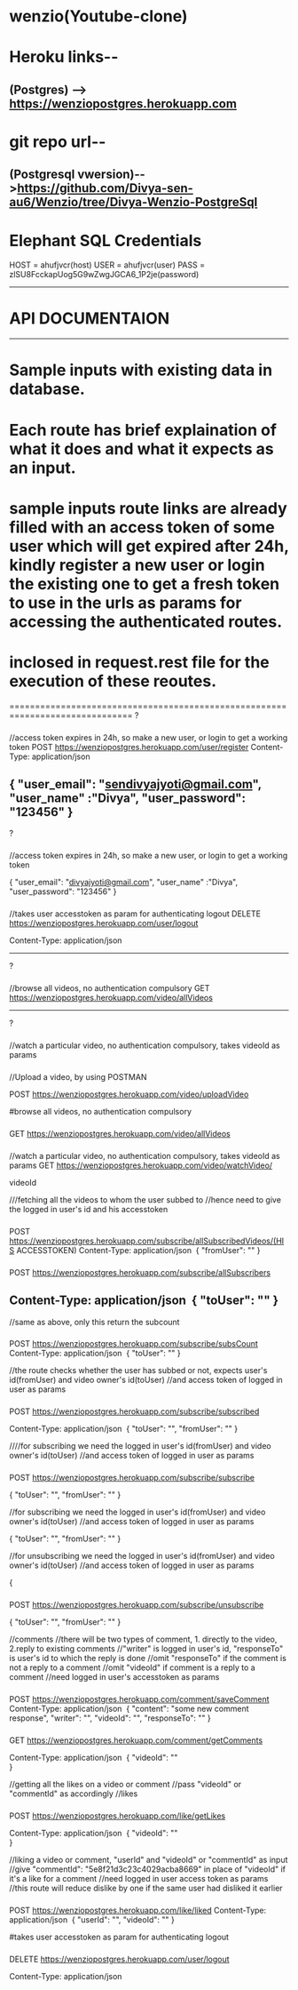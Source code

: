 # wenzio(Youtube-clone)

# Heroku links--
(Postgres) -->  https://wenziopostgres.herokuapp.com
-
# git repo url--

(Postgresql vwersion)-->https://github.com/Divya-sen-au6/Wenzio/tree/Divya-Wenzio-PostgreSql
------------------------------------------------------------------------------

# Elephant SQL Credentials
HOST = ahufjvcr(host)
USER = ahufjvcr(user)
PASS = zlSU8FcckapUog5G9wZwgJGCA6_1P2je(password)

------------------------------------------------------------------------------

# API DOCUMENTAION
___________________

# Sample inputs with existing data in database.
# Each route has brief explaination of what it does and what it expects as an input.
# sample inputs route links are already filled with an access token of some user which will get expired after 24h, kindly register a new user or login the existing one to get a fresh token to use in the urls as params for accessing the authenticated routes.
# inclosed in request.rest file for the execution of these reoutes.
==============================================================================
?
###
//access token expires in 24h, so make a new user, or login to get a working token
POST https://wenziopostgres.herokuapp.com/user/register
Content-Type: application/json

 {
     "user_email": "sendivyajyoti@gmail.com",
     "user_name" :"Divya",
     "user_password": "123456"
 }
------------------------------------------------------------------------------
?
###
//access token expires in 24h, so make a new user, or login to get a working token

{
     "user_email": "divyajyoti@gmail.com",
     "user_name" :"Divya",
     "user_password": "123456"
 }




###
//takes user accesstoken as param for authenticating logout
DELETE https://wenziopostgres.herokuapp.com/user/logout

 Content-Type: application/json

------------------------------------------------------------------------------
?
###
//browse all videos, no authentication compulsory
GET https://wenziopostgres.herokuapp.com/video/allVideos

------------------------------------------------------------------------------
?
###
//watch a particular video, no authentication compulsory, takes videoId as params
###
//Upload a  video, by using POSTMAN

POST https://wenziopostgres.herokuapp.com/video/uploadVideo

#browse all videos, no authentication compulsory
###
GET https://wenziopostgres.herokuapp.com/video/allVideos
###
//watch a particular video, no authentication compulsory, takes videoId as params
GET https://wenziopostgres.herokuapp.com/video/watchVideo/

videoId

///fetching all the videos to whom the user subbed to
//hence need to give the logged in user's id and his accesstoken
###
POST https://wenziopostgres.herokuapp.com/subscribe/allSubscribedVideos/(HIS ACCESSTOKEN)
Content-Type: application/json
​
{ 
	"fromUser": ""
}

###
POST https://wenziopostgres.herokuapp.com/subscribe/allSubscribers

Content-Type: application/json
​
{ 
	"toUser": ""
}
-

//same as above, only this return the subcount
###
POST https://wenziopostgres.herokuapp.com/subscribe/subsCount
Content-Type: application/json
​
{ 
	"toUser": ""
}

//the route checks whether the user has subbed or not, expects user's id(fromUser) and video owner's id(toUser)
//and access token of logged in user as params

###
POST https://wenziopostgres.herokuapp.com/subscribe/subscribed

Content-Type: application/json
​
{ 
	"toUser": "",
	"fromUser": ""
}

////for subscribing we need the logged in user's id(fromUser) and video owner's id(toUser)
//and access token of logged in user as params

###
POST https://wenziopostgres.herokuapp.com/subscribe/subscribe

{ 
	"toUser": "",
	"fromUser": ""
}


//for subscribing we need the logged in user's id(fromUser) and video owner's id(toUser)
//and access token of logged in user as params

{ 
	"toUser": "",
	"fromUser": ""
}

//for unsubscribing we need the logged in user's id(fromUser) and video owner's id(toUser)
//and access token of logged in user as params

{

###
POST https://wenziopostgres.herokuapp.com/subscribe/unsubscribe


{ 
	"toUser": "",
	"fromUser": ""
}

//comments
//there will be two types of comment, 1. directly to the video, 2.reply to existing comments
//"writer" is logged in user's id, "responseTo" is user's id to which the reply is done
//omit "responseTo" if the comment is not a reply to a comment
//omit "videoId" if comment is a reply to a comment
//need logged in user's accesstoken as params

###
POST https://wenziopostgres.herokuapp.com/comment/saveComment
Content-Type: application/json
​
{ 
	"content": "some new comment response",
	"writer": "",
	"videoId": "",
	"responseTo": "" 
}

###
GET https://wenziopostgres.herokuapp.com/comment/getComments

Content-Type: application/json
​
{ 
	"videoId": ""	
}

//getting all the likes on a video or comment
//pass "videoId" or "commentId" as accordingly
//likes
###
POST https://wenziopostgres.herokuapp.com/like/getLikes

Content-Type: application/json
​
{ 
	"videoId": ""	
}

//liking a video or comment, "userId" and "videoId" or "commentId" as input
//give "commentId": "5e8f21d3c23c4029acba8669" in place of "videoId" if it's a like for a comment
//need logged in user access token as params
//this route will reduce dislike by one if the same user had disliked it earlier


###
POST https://wenziopostgres.herokuapp.com/like/liked
Content-Type: application/json
​
{ 
    "userId": "",
	"videoId": ""
}



#takes user accesstoken as param for authenticating logout

 ###
 
DELETE https://wenziopostgres.herokuapp.com/user/logout

 Content-Type: application/json


